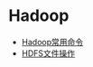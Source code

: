 # Hadoop

* [Hadoop常用命令](chapter3_1-hadoop-command.md)
* [HDFS文件操作](chapter3_2-hadoop-file-system.md)

